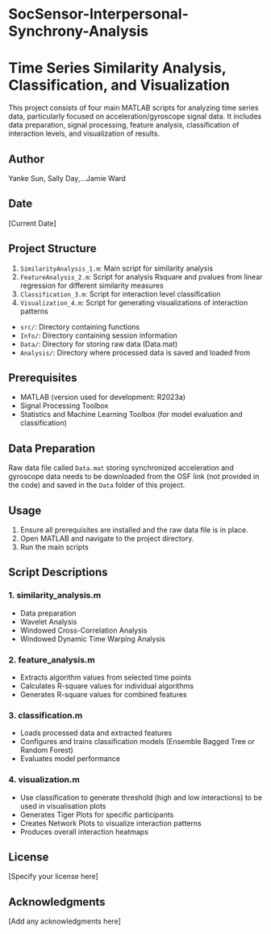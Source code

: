 # SocSensor-Interpersonal-Synchrony-Analysis
# Time Series Similarity Analysis, Classification, and Visualization

This project consists of four main MATLAB scripts for analyzing time series data, particularly focused on acceleration/gyroscope signal data. It includes data preparation, signal processing, feature analysis, classification of interaction levels, and visualization of results.

## Author
Yanke Sun, Sally Day,...Jamie Ward

## Date
[Current Date]

## Project Structure
1. `SimilarityAnalysis_1.m`: Main script for similarity analysis
2. `FeatureAnalysis_2.m`: Script for analysis Rsquare and pvalues from linear regression for different similarity measures
3. `Classification_3.m`: Script for interaction level classification
4. `Visualization_4.m`: Script for generating visualizations of interaction patterns
- `src/`: Directory containing functions
- `Info/`: Directory containing session information
- `Data/`: Directory for storing raw data (Data.mat) 
- `Analysis/`: Directory where processed data is saved and loaded from

## Prerequisites

- MATLAB (version used for development: R2023a)
- Signal Processing Toolbox
- Statistics and Machine Learning Toolbox (for model evaluation and classification)

## Data Preparation

Raw data file called `Data.mat` storing synchronized acceleration and gyroscope data needs to be downloaded from the OSF link (not provided in the code) and saved in the `Data` folder of this project.

## Usage

1. Ensure all prerequisites are installed and the raw data file is in place.
2. Open MATLAB and navigate to the project directory.
3. Run the main scripts 

## Script Descriptions

### 1. similarity_analysis.m
- Data preparation
- Wavelet Analysis
- Windowed Cross-Correlation Analysis
- Windowed Dynamic Time Warping Analysis

### 2. feature_analysis.m
- Extracts algorithm values from selected time points
- Calculates R-square values for individual algorithms
- Generates R-square values for combined features

### 3. classification.m

- Loads processed data and extracted features
- Configures and trains classification models (Ensemble Bagged Tree or Random Forest)
- Evaluates model performance

### 4. visualization.m

- Use classification to generate threshold (high and low interactions) to be used in visualisation plots
- Generates Tiger Plots for specific participants
- Creates Network Plots to visualize interaction patterns
- Produces overall interaction heatmaps

## License

[Specify your license here]

## Acknowledgments

[Add any acknowledgments here]
